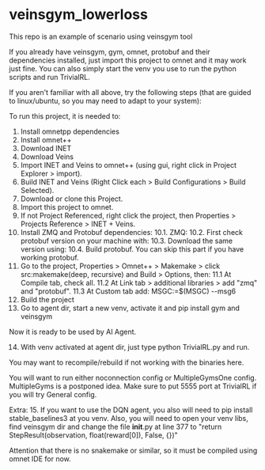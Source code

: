 # veinsgym_lowerloss
This repo is an example of scenario using veinsgym tool

If you already have veinsgym, gym, omnet, protobuf and their dependencies installed, just import this project to omnet and it may work just fine.
You can also simply start the venv you use to run the python scripts and run TrivialRL.

If you aren't familiar with all above, try the following steps (that are guided to linux/ubuntu, so you may need to adapt to your system):

To run this project, it is needed to:

1. Install omnetpp dependencies 
2. Install omnet++ 
3. Download INET 
4. Download Veins 
5. Import INET and Veins to omnet++ (using gui, right click in Project Explorer > import).
6. Build INET and Veins (Right Click each > Build Configurations > Build Selected).
7. Download or clone this Project.
8. Import this project to omnet.
9. If not Project Referenced, right click the project, then Properties > Projects Reference > INET + Veins.
10. Install ZMQ and Protobuf dependencies: 10.1. ZMQ: 10.2. First check protobuf version on your machine with: 10.3. Download the same version using: 10.4. Build protobuf. You can skip this part if you have working protobuf.
11. Go to the project, Properties > Omnet++ > Makemake > click src:makemake(deep, recursive) and Build > Options, then: 11.1 At Compile tab, check all. 11.2 At Link tab > additional libraries > add "zmq" and "protobuf". 11.3 At Custom tab add: MSGC:=$(MSGC) --msg6
12. Build the project
13. Go to agent dir, start a new venv, activate it and pip install gym and veinsgym

Now it is ready to be used by AI Agent.

14. With venv activated at agent dir, just type python TrivialRL.py and run. 

You may want to recompile/rebuild if not working with the binaries here.

You will want to run either noconnection config or MultipleGymsOne config. MultipleGyms is a postponed idea. Make sure to put 5555 port at TrivialRL if you will try General config.

Extra:
15. If you want to use the DQN agent, you also will need to pip install stable_baselines3 at you venv. Also, you will need to open your venv libs, find veinsgym dir and change the file __init__.py at line 377 to "return StepResult(observation, float(reward[0]), False, {})"

Attention that there is no snakemake or similar, so it must be compiled using omnet IDE for now.
